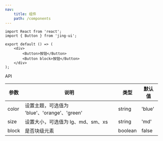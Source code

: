 ```yaml
---
nav:
    title: 组件
    path: /components
---
```


<!-- ### 按钮 -->

```tsx
import React from 'react';
import { Button } from 'jing-ui';

export default () => (
    <div>
        <Button>按钮</Button>
        <Button block>按钮</Button>
    </div>
);
```

<!-- <code src="./demo/index.tsx" /> -->

API

| 参数  | 说明                                         | 类型    | 默认值 |
| ----- | -------------------------------------------- | ------- | ------ |
| color | 设置主题，可选值为 'blue'、'orange'、'green' | string  | 'blue' |
| size  | 设置大小，可选值为 lg、md、sm、xs            | string  | 'md'   |
| block | 是否块级元素                                 | boolean | false  |
